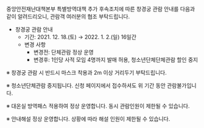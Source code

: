 중앙안전재난대책본부 특별방역대책 추가 후속조치에 따른 창경궁 관람 안내를 다음과 같이 알려드리오니, 관람객 여러분의 협조 부탁드립니다.

- 창경궁 관람 안내
  - 기간: 2021. 12. 18.(토) → 2022. 1. 2.(일) 16일간
  - 변경 사항
    - 변경전: 단체관람 정상 운영
    - 변경후: 1인당 사적 모임 4명까지 발매 허용, 청소년단체단체관람 할인 중지

※ 창경궁 관람 시 반드시 마스크 착용과 2m 이상 거리두기 부탁드립니다.

※ 청소년단체관람 중지됩니다. 신청 페이지에서 접수하셔도 위 기간 동안 관람불가입니다.

※ 대온실 방역패스 적용하여 정상 운영합니다. 동시 관람인원이 제한될 수 있습니다.

※ 안내해설 정상 운영합니다. 상황에 따라 해설 인원이 제한될 수 있습니다.
